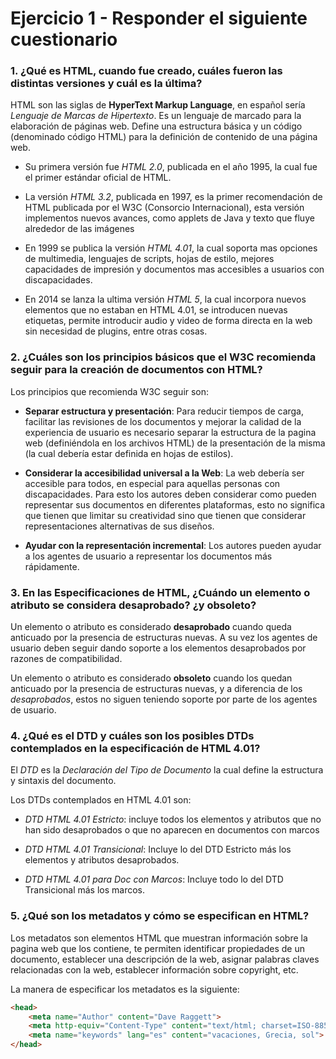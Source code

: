 # Ejercicio 1 - Responder el siguiente cuestionario

### 1. ¿Qué es HTML, cuando fue creado, cuáles fueron las distintas versiones y cuál es la última?
HTML son las siglas de **HyperText Markup Language**, en español sería *Lenguaje de Marcas de Hipertexto*.
Es un lenguaje de marcado para la elaboración de páginas web. Define una estructura básica y un código (denominado código HTML) para la definición de contenido de una página web.

- Su primera versión fue *HTML 2.0*, publicada en el año 1995, la cual fue el primer estándar oficial de HTML.

- La versión *HTML 3.2*, publicada en 1997, es la primer recomendación de HTML publicada por el W3C (Consorcio Internacional), esta versión implementos nuevos avances, como applets de Java y texto que fluye alrededor de las imágenes

- En 1999 se publica la versión *HTML 4.01*, la cual soporta mas opciones de multimedia, lenguajes de scripts, hojas de estilo, mejores capacidades de impresión y documentos mas accesibles a usuarios con discapacidades.

- En 2014 se lanza la ultima versión *HTML 5*, la cual incorpora nuevos elementos que no estaban en HTML 4.01, se introducen nuevas etiquetas, permite introducir audio y video de forma directa en la web sin necesidad de plugins, entre otras cosas.



### 2. ¿Cuáles son los principios básicos que el W3C recomienda seguir para la creación de documentos con HTML?

Los principios que recomienda W3C seguir son:
- **Separar estructura y presentación**: Para reducir tiempos de carga, facilitar las revisiones de los documentos y mejorar la calidad de la experiencia de usuario es necesario separar la estructura de la pagina web (definiéndola en los archivos HTML) de la presentación de la misma (la cual debería estar definida en hojas de estilos).

- **Considerar la accesibilidad universal a la Web**: La web debería ser accesible para todos, en especial para aquellas personas con discapacidades. Para esto los autores deben considerar como pueden representar sus documentos en diferentes plataformas, esto no significa que tienen que limitar su creatividad sino que tienen que considerar representaciones alternativas de sus diseños.

- **Ayudar con la representación incremental**: Los autores pueden ayudar a los agentes de usuario a representar los documentos más rápidamente.



### 3. En las Especificaciones de HTML, ¿Cuándo un elemento o atributo se considera desaprobado? ¿y obsoleto?

Un elemento o atributo es considerado **desaprobado** cuando queda anticuado por la presencia de estructuras nuevas. A su vez los agentes de usuario deben seguir dando soporte a los elementos desaprobados por razones de compatibilidad. 

Un elemento o atributo es considerado **obsoleto** cuando los quedan anticuado por la presencia de estructuras nuevas, y a diferencia de los *desaprobados*, estos no siguen teniendo soporte por parte de los agentes de usuario.


 
### 4. ¿Qué es el DTD y cuáles son los posibles DTDs contemplados en la especificación de HTML 4.01?
El *DTD* es la *Declaración del Tipo de Documento*  la cual define la estructura y sintaxis del documento.

Los DTDs contemplados en HTML 4.01 son:
- *DTD HTML 4.01 Estricto*: incluye todos los elementos y atributos que no han sido desaprobados o que no aparecen en documentos con marcos

- *DTD HTML 4.01 Transicional*: Incluye lo del DTD Estricto más los elementos y atributos desaprobados.

- *DTD HTML 4.01 para Doc con Marcos*: Incluye todo lo del DTD Transicional más los marcos.



### 5. ¿Qué son los metadatos y cómo se especifican en HTML?
Los metadatos son elementos HTML que muestran información sobre la pagina web que los contiene,  te permiten identificar propiedades de un documento, establecer una descripción de la web, asignar palabras claves relacionadas con la web, establecer información sobre copyright, etc.

La manera de especificar los metadatos es la siguiente:
````html
<head>
	<meta name="Author" content="Dave Raggett">
	<meta http-equiv="Content-Type" content="text/html; charset=ISO-8859-5">
	<meta name="keywords" lang="es" content="vacaciones, Grecia, sol">
</head>
````


<!--stackedit_data:
eyJoaXN0b3J5IjpbMjA0ODkwMjQ5NywtMTI2Njk4MjY0OCwtMT
k5NDcyNjc2OCwtMTczOTk4ODE5MCwtMTYxNjEwNDM1MSw0NzIw
Njc4ODMsNDgxNzEwMjQyXX0=
-->